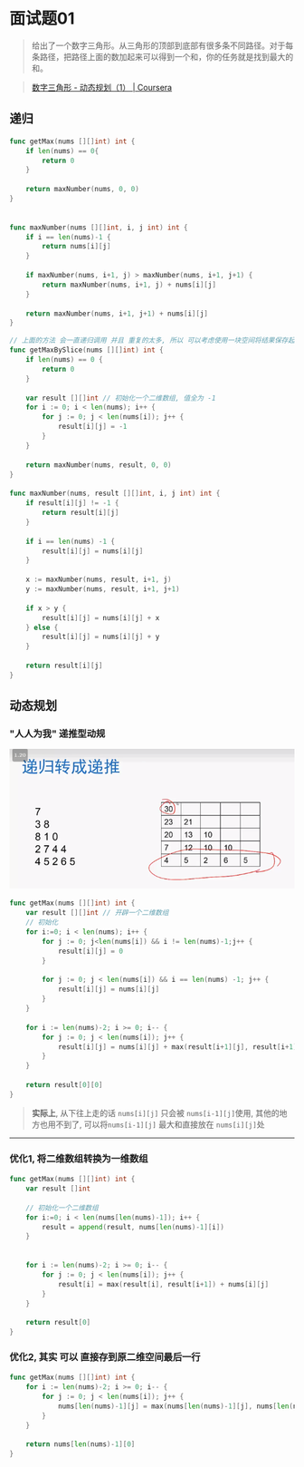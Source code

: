 # 面试题01



> 给出了一个数字三角形。从三角形的顶部到底部有很多条不同路径。对于每条路径，把路径上面的数加起来可以得到一个和，你的任务就是找到最大的和。



> [数字三角形 - 动态规划（1） | Coursera](https://www.coursera.org/lecture/suanfa-jichu/shu-zi-san-jiao-xing-GIr6V)

## 递归

```go
func getMax(nums [][]int) int {
    if len(nums) == 0{
        return 0
    }
    
    return maxNumber(nums, 0, 0)
}


func maxNumber(nums [][]int, i, j int) int {
    if i == len(nums)-1 {
        return nums[i][j]
    }
    
    if maxNumber(nums, i+1, j) > maxNumber(nums, i+1, j+1) {
        return maxNumber(nums, i+1, j) + nums[i][j]
    }
    
    return maxNumber(nums, i+1, j+1) + nums[i][j]
}

```



```go
// 上面的方法 会一直递归调用 并且 重复的太多, 所以 可以考虑使用一块空间将结果保存起来
func getMaxBySlice(nums [][]int) int {
    if len(nums) == 0 {
        return 0
    }
    
    var result [][]int // 初始化一个二维数组, 值全为 -1
    for i := 0; i < len(nums); i++ {
        for j := 0; j < len(nums[i]); j++ {
            result[i][j] = -1
        }
    }
    
    return maxNumber(nums, result, 0, 0)
}

func maxNumber(nums, result [][]int, i, j int) int {
    if result[i][j] != -1 {
        return result[i][j]
    }
    
    if i == len(nums) -1 {
        result[i][j] = nums[i][j]
    }
    
    x := maxNumber(nums, result, i+1, j)
    y := maxNumber(nums, result, i+1, j+1)
    
    if x > y {
        result[i][j] = nums[i][j] + x
    } else {
        result[i][j] = nums[i][j] + y
    }
    
    return result[i][j]
}
```



## 动态规划

### "人人为我" 递推型动规

<img src="bytedance01.assets/image-20210406180307001.png" alt="image-20210406180307001"  />

```go
func getMax(nums [][]int) int {
    var result [][]int // 开辟一个二维数组
    // 初始化
    for i:=0; i < len(nums); i++ {
        for j := 0; j<len(nums[i]) && i != len(nums)-1;j++ {
            result[i][j] = 0
        }
        
        for j := 0; j < len(nums[i]) && i == len(nums) -1; j++ {
            result[i][j] = nums[i][j]
        }
    }
    
    for i := len(nums)-2; i >= 0; i-- {
        for j := 0; j < len(nums[i]); j++ {
            result[i][j] = nums[i][j] + max(result[i+1][j], result[i+1][j+1])
        }
    }
    
	return result[0][0]
}
```



>  **实际上**, 从下往上走的话 `nums[i][j]` 只会被 `nums[i-1][j]`使用, 其他的地方也用不到了, 可以将`nums[i-1][j]` 最大和直接放在 `nums[i][j]`处

------

### 优化1, 将二维数组转换为一维数组

```go
func getMax(nums [][]int) int {
    var result []int
    
    // 初始化一个二维数组
    for i:=0; i < len(nums[len(nums)-1]); i++ {
        result = append(result, nums[len(nums)-1][i])
    }

    
    for i := len(nums)-2; i >= 0; i-- {
        for j := 0; j < len(nums[i]); j++ {
            result[i] = max(result[i], result[i+1]) + nums[i][j]
        }
    }
    
    return result[0]
}
```



### 优化2,  其实 可以 直接存到原二维空间最后一行

```go
func getMax(nums [][]int) int {
    for i := len(nums)-2; i >= 0; i-- {
        for j := 0; j < len(nums[i]); j++ {
            nums[len(nums)-1][j] = max(nums[len(nums)-1][j], nums[len(nums)-1][j+1]) + nums[i][j]
        }
    }
    
    return nums[len(nums)-1][0]
}

```







